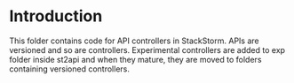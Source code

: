 # Introduction

This folder contains code for API controllers in StackStorm. APIs are versioned and so are controllers. Experimental controllers are added to exp folder inside st2api and when they mature, they are moved to folders containing versioned controllers.
